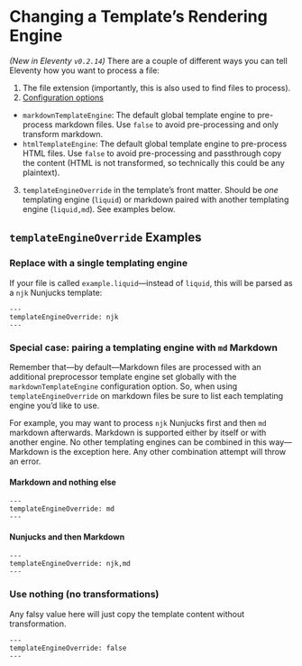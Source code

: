 # Changing a Template’s Rendering Engine

_(New in Eleventy `v0.2.14`)_ There are a couple of different ways you can tell Eleventy how you want to process a file:

1. The file extension (importantly, this is also used to find files to process).
2. [Configuration options](/README.md#configuration-optional)

* `markdownTemplateEngine`: The default global template engine to pre-process markdown files. Use `false` to avoid pre-processing and only transform markdown.
* `htmlTemplateEngine`: The default global template engine to pre-process HTML files. Use `false` to avoid pre-processing and passthrough copy the content (HTML is not transformed, so technically this could be any plaintext).

3. `templateEngineOverride` in the template’s front matter. Should be _one_ templating engine (`liquid`) or markdown paired with another templating engine (`liquid,md`). See examples below.

## `templateEngineOverride` Examples

### Replace with a single templating engine

If your file is called `example.liquid`—instead of `liquid`, this will be parsed as a `njk` Nunjucks template:

```
---
templateEngineOverride: njk
---
```

### Special case: pairing a templating engine with `md` Markdown

Remember that—by default—Markdown files are processed with an additional preprocessor template engine set globally with the `markdownTemplateEngine` configuration option. So, when using `templateEngineOverride` on markdown files be sure to list each templating engine you’d like to use.

For example, you may want to process `njk` Nunjucks first and then `md` markdown afterwards. Markdown is supported either by itself or with another engine. No other templating engines can be combined in this way—Markdown is the exception here. Any other combination attempt will throw an error.

#### Markdown and nothing else

```
---
templateEngineOverride: md
---
```

#### Nunjucks and then Markdown

```
---
templateEngineOverride: njk,md
---
```

### Use nothing (no transformations)

Any falsy value here will just copy the template content without transformation.

```
---
templateEngineOverride: false
---
```
